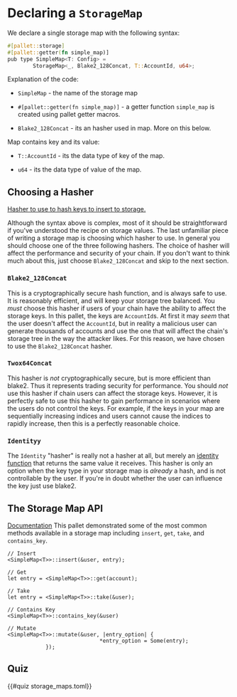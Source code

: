 # Declaring a `StorageMap`

We declare a single storage map with the following syntax:

```rust
#[pallet::storage]
#[pallet::getter(fn simple_map)]
pub type SimpleMap<T: Config> =
		StorageMap<_, Blake2_128Concat, T::AccountId, u64>;
```

Explanation of the code:

- `SimpleMap` - the name of the storage map

- `#[pallet::getter(fn simple_map)]` - a getter function `simple_map` is created using pallet getter macros.

- `Blake2_128Concat` - its an hasher used in map. More on this below.

Map contains key and its value:

- `T::AccountId` - its the data type of key of the map.

- `u64` - its the data type of value of the map.


## Choosing a Hasher
[Hasher to use to hash keys to insert to storage.](https://paritytech.github.io/polkadot-sdk/master/frame_support/trait.StorageHasher.html)

Although the syntax above is complex, most of it should be straightforward if you've understood the
recipe on storage values. The last unfamiliar piece of writing a storage map is choosing which
hasher to use. In general you should choose one of the three following hashers. The choice of hasher
will affect the performance and security of your chain. If you don't want to think much about this,
just choose `Blake2_128Concat` and skip to the next section.

### `Blake2_128Concat`

This is a cryptographically secure hash function, and is always safe to use. It is reasonably
efficient, and will keep your storage tree balanced. You _must_ choose this hasher if users of your
chain have the ability to affect the storage keys. In this pallet, the keys are `AccountId`s. At
first it may _seem_ that the user doesn't affect the `AccountId`, but in reality a malicious user
can generate thousands of accounts and use the one that will affect the chain's storage tree in the
way the attacker likes. For this reason, we have chosen to use the `Blake2_128Concat` hasher.

### `Twox64Concat`

This hasher is _not_ cryptographically secure, but is more efficient than blake2. Thus it represents
trading security for performance. You should _not_ use this hasher if chain users can affect the
storage keys. However, it is perfectly safe to use this hasher to gain performance in scenarios
where the users do not control the keys. For example, if the keys in your map are sequentially
increasing indices and users cannot cause the indices to rapidly increase, then this is a perfectly
reasonable choice.

### `Identityy`

The `Identity` "hasher" is really not a hasher at all, but merely an
[identity function](https://en.wikipedia.org/wiki/Identity_function) that returns the same value it
receives. This hasher is only an option when the key type in your storage map is _already_ a hash,
and is not controllable by the user. If you're in doubt whether the user can influence the key just
use blake2.


## The Storage Map API
[Documentation](https://paritytech.github.io/polkadot-sdk/master/frame_support/storage/trait.StorageMap.html)
This pallet demonstrated some of the most common methods available in a storage map including
`insert`, `get`, `take`, and `contains_key`.

```rust, ignore
// Insert
<SimpleMap<T>>::insert(&user, entry);

// Get
let entry = <SimpleMap<T>>::get(account);

// Take
let entry = <SimpleMap<T>>::take(&user);

// Contains Key
<SimpleMap<T>>::contains_key(&user)

// Mutate
<SimpleMap<T>>::mutate(&user, |entry_option| {
							 *entry_option = Some(entry);
            });
```


## Quiz
{{#quiz storage_maps.toml}}
